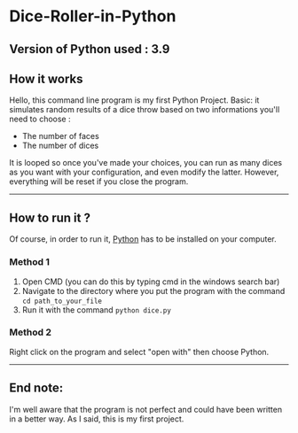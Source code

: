 # Dice-Roller-in-Python

## Version of Python used : 3.9

## How it works

Hello, this command line program is my first Python Project. Basic: it simulates random results of a dice throw based on two informations you'll need to choose :

- The number of faces 
- The number of dices

It is looped so once you've made your choices, you can run as many dices as you want with your configuration, and even modify the latter. However, everything will be reset if you close the program.

***

## How to run it ?

Of course, in order to run it, [Python](https://www.python.org/downloads/ "Download here") has to be installed on your computer.

### Method 1
1) Open CMD (you can do this by typing cmd in the windows search bar)
2) Navigate to the directory where you put the program with the command `cd path_to_your_file`
3) Run it with the command `python dice.py`

### Method 2
Right click on the program and select "open with" then choose Python.

***

## End note:
I'm well aware that the program is not perfect and could have been written in a better way. As I said, this is my first project.
